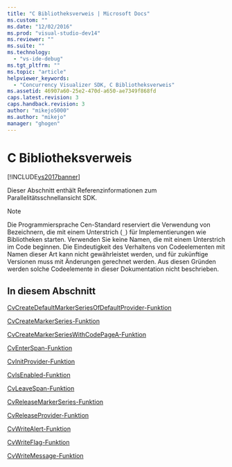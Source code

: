 ```yaml
---
title: "C Bibliotheksverweis | Microsoft Docs"
ms.custom: ""
ms.date: "12/02/2016"
ms.prod: "visual-studio-dev14"
ms.reviewer: ""
ms.suite: ""
ms.technology: 
  - "vs-ide-debug"
ms.tgt_pltfrm: ""
ms.topic: "article"
helpviewer_keywords: 
  - "Concurrency Visualizer SDK, C Bibliotheksverweis"
ms.assetid: 46907a60-25e2-470d-a650-ae7349f868fd
caps.latest.revision: 3
caps.handback.revision: 3
author: "mikejo5000"
ms.author: "mikejo"
manager: "ghogen"
---
```

# C Bibliotheksverweis
[!INCLUDE[vs2017banner](../code-quality/includes/vs2017banner.md)]

Dieser Abschnitt enthält Referenzinformationen zum Parallelitätsschnellansicht SDK.  
  
> [!NOTE]
>  Die Programmiersprache Cen\-Standard reserviert die Verwendung von Bezeichnern, die mit einem Unterstrich \(`_`\) für Implementierungen wie Bibliotheken starten.  Verwenden Sie keine Namen, die mit einem Unterstrich im Code beginnen.  Die Eindeutigkeit des Verhaltens von Codeelementen mit Namen dieser Art kann nicht gewährleistet werden, und für zukünftige Versionen muss mit Änderungen gerechnet werden.  Aus diesen Gründen werden solche Codeelemente in dieser Dokumentation nicht beschrieben.  
  
## In diesem Abschnitt  
 [CvCreateDefaultMarkerSeriesOfDefaultProvider\-Funktion](../profiling/cvcreatedefaultmarkerseriesofdefaultprovider-function.md)  
  
 [CvCreateMarkerSeries\-Funktion](../profiling/cvcreatemarkerseries-function.md)  
  
 [CvCreateMarkerSeriesWithCodePageA\-Funktion](../profiling/cvcreatemarkerserieswithcodepagea-function.md)  
  
 [CvEnterSpan\-Funktion](../profiling/cventerspan-function.md)  
  
 [CvInitProvider\-Funktion](../profiling/cvinitprovider-function.md)  
  
 [CvIsEnabled\-Funktion](../profiling/cvisenabled-function.md)  
  
 [CvLeaveSpan\-Funktion](../profiling/cvleavespan-function.md)  
  
 [CvReleaseMarkerSeries\-Funktion](../profiling/cvreleasemarkerseries-function.md)  
  
 [CvReleaseProvider\-Funktion](../profiling/cvreleaseprovider-function.md)  
  
 [CvWriteAlert\-Funktion](../profiling/cvwritealert-function.md)  
  
 [CvWriteFlag\-Funktion](../profiling/cvwriteflag-function.md)  
  
 [CvWriteMessage\-Funktion](../profiling/cvwritemessage-function.md)